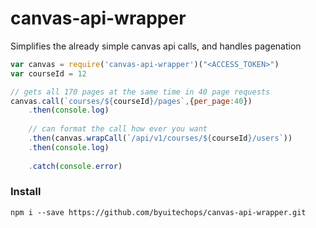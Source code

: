 # canvas-api-wrapper
Simplifies the already simple canvas api calls, and handles pagenation


``` javascript
var canvas = require('canvas-api-wrapper')("<ACCESS_TOKEN>")
var courseId = 12

// gets all 170 pages at the same time in 40 page requests
canvas.call(`courses/${courseId}/pages`,{per_page:40}) 
	.then(console.log)
	
	// can format the call how ever you want
	.then(canvas.wrapCall(`/api/v1/courses/${courseId}/users`)) 
	.then(console.log)
	
	.catch(console.error)
```

### Install
```
npm i --save https://github.com/byuitechops/canvas-api-wrapper.git
```